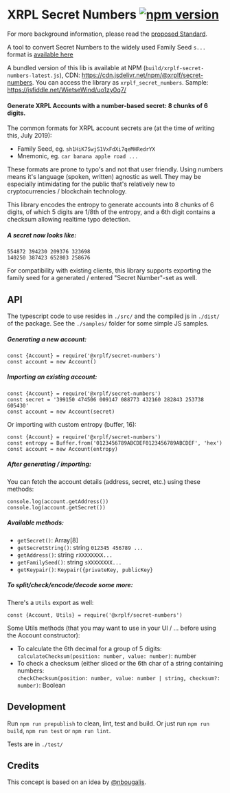 # XRPL Secret Numbers [![npm version](https://badge.fury.io/js/@xrplf%2Fsecret-numbers.svg)](https://www.npmjs.com/@xrplf/secret-numbers)

For more background information, please read the [proposed Standard](https://github.com/xrp-community/standards-drafts/issues/15).

A tool to convert Secret Numbers to the widely used Family Seed `s...` format is [available here](https://github.com/WietseWind/secret-numbers-to-family-seed/releases)

A bundled version of this lib is available at NPM (`build/xrplf-secret-numbers-latest.js`), CDN: https://cdn.jsdelivr.net/npm/@xrplf/secret-numbers. You can access the library as `xrplf_secret_numbers`. Sample:
https://jsfiddle.net/WietseWind/uo1zy0q7/

#### Generate XRPL Accounts with a number-based secret: 8 chunks of 6 digits.

The common formats for XRPL account secrets are (at the time of writing this, July 2019):

- Family Seed, eg. `sh1HiK7SwjS1VxFdXi7qeMHRedrYX`
- Mnemonic, eg. `car banana apple road ...`

These formats are prone to typo's and not that user friendly. Using numbers means it's language (spoken, written) agnostic as well. They may be especially intimidating for the public that's relatively new to cryptocurrencies / blockchain technology.

This library encodes the entropy to generate accounts into 8 chunks of 6 digits, of which 5 digits are 1/8th of the entropy, and a 6th digit contains a checksum allowing realtime typo detection.

##### A secret now looks like:

```
554872 394230 209376 323698
140250 387423 652803 258676
```

For compatibility with existing clients, this library supports exporting the family seed for a generated / entered "Secret Number"-set as well.

## API

The typescript code to use resides in `./src/` and the compiled js in `./dist/` of the package. See the `./samples/` folder for some simple JS samples.

##### Generating a new account:

```
const {Account} = require('@xrplf/secret-numbers')
const account = new Account()
```

##### Importing an existing account:

```
const {Account} = require('@xrplf/secret-numbers')
const secret = '399150 474506 009147 088773 432160 282843 253738 605430'
const account = new Account(secret)
```

Or importing with custom entropy (buffer, 16):

```
const {Account} = require('@xrplf/secret-numbers')
const entropy = Buffer.from('0123456789ABCDEF0123456789ABCDEF', 'hex')
const account = new Account(entropy)
```

##### After generating / importing:

You can fetch the account details (address, secret, etc.) using these methods:

```
console.log(account.getAddress())
console.log(account.getSecret())
```

##### Available methods:

- `getSecret()`: Array<string>[8]
- `getSecretString()`: string `012345 456789 ...`
- `getAddress()`: string `rXXXXXXXX...`
- `getFamilySeed()`: string `sXXXXXXXX...`
- `getKeypair()`: `Keypair({privateKey, publicKey}`

##### To split/check/encode/decode some more:

There's a `Utils` export as well:

```
const {Account, Utils} = require('@xrplf/secret-numbers')
```

Some Utils methods (that you may want to use in your UI / ... before using the Account constructor):

 - To calculate the 6th decimal for a group of 5 digits:  
   `calculateChecksum(position: number, value: number)`: number
 - To check a checksum (either sliced or the 6th char of a string containing numbers:  
   `checkChecksum(position: number, value: number | string, checksum?: number)`: Boolean

## Development

Run `npm run prepublish` to clean, lint, test and build. Or just run `npm run build`, `npm run test` or `npm run lint`. 

Tests are in `./test/`

## Credits

This concept is based on an idea by [@nbougalis](https://github.com/nbougalis).
